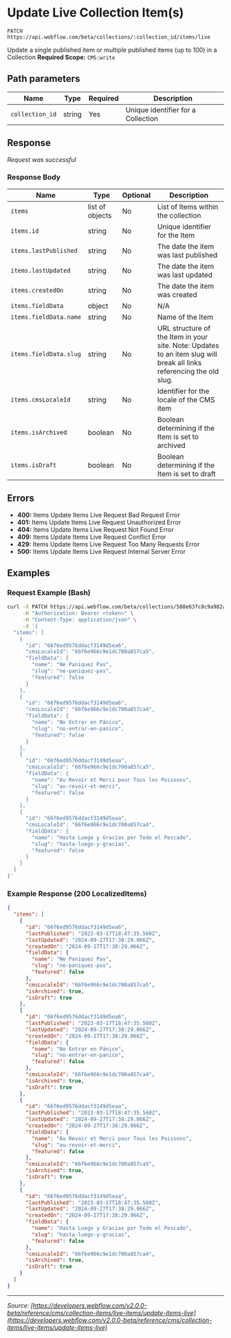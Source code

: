 # Update Live Collection Item(s)

```
PATCH https://api.webflow.com/beta/collections/:collection_id/items/live
```

Update a single published item or multiple published items (up to 100) in a Collection
**Required Scope:** `CMS:write`


## Path parameters

| Name | Type | Required | Description |
|---|---|---|---|
| `collection_id` | string | Yes | Unique identifier for a Collection |




## Response

_Request was successful_

### Response Body

| Name | Type | Optional | Description |
|---|---|---|---|
| `items` | list of objects | No | List of Items within the collection |
| `items.id` | string | No | Unique identifier for the Item |
| `items.lastPublished` | string | No | The date the item was last published |
| `items.lastUpdated` | string | No | The date the item was last updated |
| `items.createdOn` | string | No | The date the item was created |
| `items.fieldData` | object | No | N/A |
| `items.fieldData.name` | string | No | Name of the Item |
| `items.fieldData.slug` | string | No | URL structure of the Item in your site. Note: Updates to an item slug will break all links referencing the old slug. |
| `items.cmsLocaleId` | string | No | Identifier for the locale of the CMS item |
| `items.isArchived` | boolean | No | Boolean determining if the Item is set to archived |
| `items.isDraft` | boolean | No | Boolean determining if the Item is set to draft |




## Errors

* **400:** Items Update Items Live Request Bad Request Error
* **401:** Items Update Items Live Request Unauthorized Error
* **404:** Items Update Items Live Request Not Found Error
* **409:** Items Update Items Live Request Conflict Error
* **429:** Items Update Items Live Request Too Many Requests Error
* **500:** Items Update Items Live Request Internal Server Error




## Examples

### Request Example (Bash)

```bash
curl -X PATCH https://api.webflow.com/beta/collections/580e63fc8c9a982ac9b8b745/items/live \
     -H "Authorization: Bearer <token>" \
     -H "Content-Type: application/json" \
     -d '{
  "items": [
    {
      "id": "66f6ed9576ddacf3149d5ea6",
      "cmsLocaleId": "66f6e966c9e1dc700a857ca5",
      "fieldData": {
        "name": "Ne Paniquez Pas",
        "slug": "ne-paniquez-pas",
        "featured": false
      }
    },
    {
      "id": "66f6ed9576ddacf3149d5ea6",
      "cmsLocaleId": "66f6e966c9e1dc700a857ca4",
      "fieldData": {
        "name": "No Entrar en Pánico",
        "slug": "no-entrar-en-panico",
        "featured": false
      }
    },
    {
      "id": "66f6ed9576ddacf3149d5eaa",
      "cmsLocaleId": "66f6e966c9e1dc700a857ca5",
      "fieldData": {
        "name": "Au Revoir et Merci pour Tous les Poissons",
        "slug": "au-revoir-et-merci",
        "featured": false
      }
    },
    {
      "id": "66f6ed9576ddacf3149d5eaa",
      "cmsLocaleId": "66f6e966c9e1dc700a857ca4",
      "fieldData": {
        "name": "Hasta Luego y Gracias por Todo el Pescado",
        "slug": "hasta-luego-y-gracias",
        "featured": false
      }
    }
  ]
}'
```

### Example Response (200 LocalizedItems)

```json
{
  "items": [
    {
      "id": "66f6ed9576ddacf3149d5ea6",
      "lastPublished": "2023-03-17T18:47:35.560Z",
      "lastUpdated": "2024-09-27T17:38:29.066Z",
      "createdOn": "2024-09-27T17:38:29.066Z",
      "fieldData": {
        "name": "Ne Paniquez Pas",
        "slug": "ne-paniquez-pas",
        "featured": false
      },
      "cmsLocaleId": "66f6e966c9e1dc700a857ca5",
      "isArchived": true,
      "isDraft": true
    },
    {
      "id": "66f6ed9576ddacf3149d5ea6",
      "lastPublished": "2023-03-17T18:47:35.560Z",
      "lastUpdated": "2024-09-27T17:38:29.066Z",
      "createdOn": "2024-09-27T17:38:29.066Z",
      "fieldData": {
        "name": "No Entrar en Pánico",
        "slug": "no-entrar-en-panico",
        "featured": false
      },
      "cmsLocaleId": "66f6e966c9e1dc700a857ca4",
      "isArchived": true,
      "isDraft": true
    },
    {
      "id": "66f6ed9576ddacf3149d5eaa",
      "lastPublished": "2023-03-17T18:47:35.560Z",
      "lastUpdated": "2024-09-27T17:38:29.066Z",
      "createdOn": "2024-09-27T17:38:29.066Z",
      "fieldData": {
        "name": "Au Revoir et Merci pour Tous les Poissons",
        "slug": "au-revoir-et-merci",
        "featured": false
      },
      "cmsLocaleId": "66f6e966c9e1dc700a857ca5",
      "isArchived": true,
      "isDraft": true
    },
    {
      "id": "66f6ed9576ddacf3149d5eaa",
      "lastPublished": "2023-03-17T18:47:35.560Z",
      "lastUpdated": "2024-09-27T17:38:29.066Z",
      "createdOn": "2024-09-27T17:38:29.066Z",
      "fieldData": {
        "name": "Hasta Luego y Gracias por Todo el Pescado",
        "slug": "hasta-luego-y-gracias",
        "featured": false
      },
      "cmsLocaleId": "66f6e966c9e1dc700a857ca4",
      "isArchived": true,
      "isDraft": true
    }
  ]
}
```


---
*Source: [https://developers.webflow.com/v2.0.0-beta/reference/cms/collection-items/live-items/update-items-live](https://developers.webflow.com/v2.0.0-beta/reference/cms/collection-items/live-items/update-items-live)*